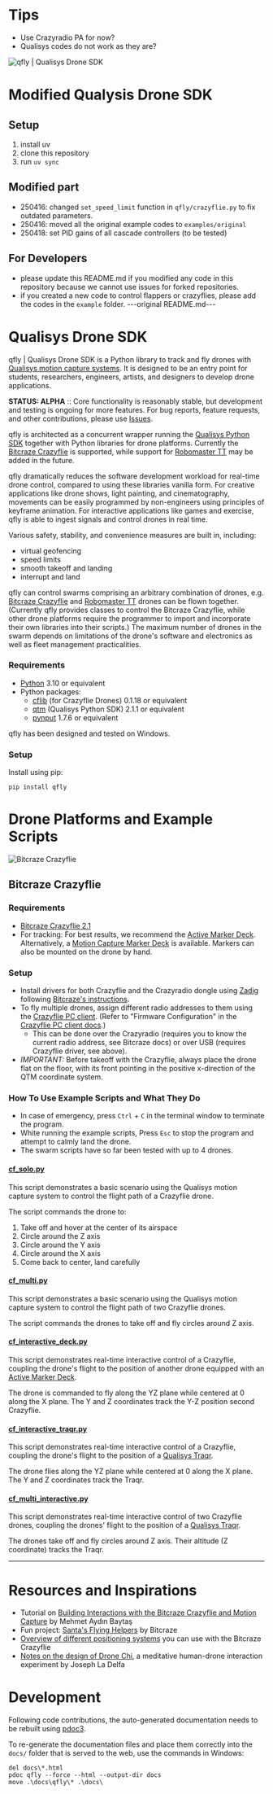 # Tips
- Use Crazyradio PA for now?
- Qualisys codes do not work as they are?

![qfly | Qualisys Drone SDK](https://qualisys.github.io/qualisys_drone_sdk/qfly_banner.png)
# Modified Qualysis Drone SDK
## Setup
1. install uv
2. clone this repository
3. run ```uv sync```

## Modified part
- 250416: changed ```set_speed_limit``` function in ```qfly/crazyflie.py``` to fix outdated parameters.
- 250416: moved all the original example codes to ```examples/original```
- 250418: set PID gains of all cascade controllers (to be tested)

## For Developers
- please update this README.md if you modified any code in this repository because we cannot use issues for forked repositories.
- if you created a new code to control flappers or crazyflies, please add the codes in the ```example``` folder.
---original README.md---
# Qualisys Drone SDK

qfly | Qualisys Drone SDK is a Python library to track and fly drones with [Qualisys motion capture systems](https://qualisys.com/). It is designed to be an entry point for students, researchers, engineers, artists, and designers to develop drone applications. 

**STATUS: ALPHA** :: Core functionality is reasonably stable, but development and testing is ongoing for more features. For bug reports, feature requests, and other contributions, please use [Issues](https://github.com/qualisys/qualisys_drone_sdk/issues).

qfly is architected as a concurrent wrapper running the [Qualisys Python SDK](https://github.com/qualisys/qualisys_python_sdk) together with Python libraries for drone platforms. Currently the [Bitcraze Crazyflie](https://www.bitcraze.io/products/crazyflie-2-1/) is supported, while support for [Robomaster TT](https://www.dji.com/robomaster-tt) may be added in the future.

qfly dramatically reduces the software development workload for real-time drone control, compared to using these libraries vanilla form. For creative applications like drone shows, light painting, and cinematography, movements can be easily programmed by non-engineers using principles of keyframe animation. For interactive applications like games and exercise, qfly is able to ingest signals and control drones in real time.

Various safety, stability, and convenience measures are built in, including:

- virtual geofencing
- speed limits
- smooth takeoff and landing
- interrupt and land

qfly can control swarms comprising an arbitrary combination of drones, e.g. [Bitcraze Crazyflie](https://www.bitcraze.io/products/crazyflie-2-1/) and [Robomaster TT](https://www.dji.com/robomaster-tt) drones can be flown together. (Currently qfly provides classes to control the Bitcraze Crazyflie, while other drone platforms require the programmer to import and incorporate their own libraries into their scripts.) The maximum number of drones in the swarm depends on limitations of the drone's software and electronics as well as fleet management practicalities.

### Requirements

- [Python](https://www.python.org/) 3.10 or equivalent
- Python packages:
    - [cflib](https://github.com/bitcraze/crazyflie-lib-python) (for Crazyflie Drones) 0.1.18 or equivalent
    - [qtm](https://github.com/qualisys/qualisys_python_sdk) (Qualisys Python SDK) 2.1.1 or equivalent
    - [pynput](https://github.com/moses-palmer/pynput)  1.7.6 or equivalent

qfly has been designed and tested on Windows.

### Setup

Install using pip:

    pip install qfly

# Drone Platforms and Example Scripts

![Bitcraze Crazyflie](https://qualisys.github.io/qualisys_drone_sdk/qfly_cf.png)

## Bitcraze Crazyflie

### Requirements

- [Bitcraze Crazyflie 2.1](https://www.bitcraze.io/products/crazyflie-2-1/)
- For tracking: For best results, we recommend the [Active Marker Deck](https://store.bitcraze.io/collections/decks/products/active-marker-deck). Alternatively, a [Motion Capture Marker Deck](https://store.bitcraze.io/collections/decks/products/motion-capture-marker-deck) is available. Markers can also be mounted on the drone by hand.

### Setup

- Install drivers for both Crazyflie and the Crazyradio dongle using [Zadig](https://zadig.akeo.ie/) following [Bitcraze's instructions](https://www.bitcraze.io/documentation/repository/crazyradio-firmware/master/building/usbwindows/).
- To fly multiple drones, assign different radio addresses to them using the [Crazyflie PC client](https://github.com/bitcraze/crazyflie-clients-python). (Refer to "Firmware Configuration" in the [Crazyflie PC client docs](https://www.bitcraze.io/documentation/repository/crazyflie-clients-python/master/userguides/userguide_client/).)
    - This can be done over the Crazyradio (requires you to know the current radio address, see Bitcraze docs) or over USB (requires Crazyflie driver, see above).
- *IMPORTANT:* Before takeoff with the Crazyflie, always place the drone flat on the floor, with its front pointing in the positive x-direction of the QTM coordinate system.

### How To Use Example Scripts and What They Do

- In case of emergency, press `Ctrl` + `C` in the terminal window to terminate the program.
- White running the example scripts, Press `Esc` to stop the program and attempt to calmly land the drone.
- The swarm scripts have so far been tested with up to 4 drones.

#### [cf_solo.py](examples/cf_solo.py)

This script demonstrates a basic scenario using the Qualisys motion capture system to control the flight path of a Crazyflie drone.

The script commands the drone to:

1. Take off and hover at the center of its airspace
2. Circle around the Z axis
3. Circle around the Y axis
4. Circle around the X axis
6. Come back to center, land carefully

#### [cf_multi.py](examples/cf_multi.py)

This script demonstrates a basic scenario using the Qualisys motion capture system to control the flight path of two Crazyflie drones.

The script commands the drones to take off and fly circles around Z axis.

#### [cf_interactive_deck.py](examples/cf_interactive_deck.py)

This script demonstrates real-time interactive control of a Crazyflie, coupling the drone's flight to the position of another drone equipped with an [Active Marker Deck](https://www.bitcraze.io/products/active-marker-deck/).

The drone is commanded to fly along the YZ plane while centered at 0 along the X plane. The Y and Z coordinates track the Y-Z position second Crazyflie.

#### [cf_interactive_traqr.py](examples/cf_interactive_traqr.py)

This script demonstrates real-time interactive control of a Crazyflie, coupling the drone's flight to the position of a [Qualisys Traqr](https://www.qualisys.com/accessories/traqr/).

The drone flies along the YZ plane while centered at 0 along the X plane. The Y and Z coordinates track the Traqr.

#### [cf_multi_interactive.py](examples/cf_multi_interactive.py)

This script demonstrates real-time interactive control of two Crazyflie drones, coupling the drones' flight to the position of a [Qualisys Traqr](https://www.qualisys.com/accessories/traqr/).

The drones take off and fly circles around Z axis. Their altitude (Z coordinate) tracks the Traqr.


---

# Resources and Inspirations

- Tutorial on [Building Interactions with the Bitcraze Crazyflie and Motion Capture](https://www.baytas.net/blog/crazyflie) by Mehmet Aydın Baytaş
- Fun project: [Santa's Flying Helpers](https://www.bitcraze.io/2021/12/santas-flying-helpers/) by Bitcraze
- [Overview of different positioning systems](https://www.bitcraze.io/2021/05/positioning-system-overview/) you can use with the Bitcraze Crazyflie
- [Notes on the design of Drone Chi](https://www.bitcraze.io/2019/12/designing-dronechi/), a meditative human-drone interaction experiment by Joseph La Delfa

# Development

Following code contributions, the auto-generated documentation needs to be rebuilt using [pdoc3](https://pdoc3.github.io/).

To re-generate the documentation files and place them correctly into the `docs/` folder that is served to the web, use the commands in Windows:

    del docs\*.html
    pdoc qfly --force --html --output-dir docs
    move .\docs\qfly\* .\docs\
